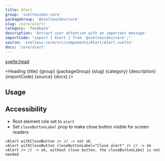 ```yaml
---
title: Alert
group: 'svelteuidev-core'
packageGroup: '@svelteuidev/core'
slug: /core/alert/
category: 'feedback'
description: 'Attract user attention with an important message'
importCode: "import { Alert } from '@svelteuidev/core';"
source: 'svelteui-core/src/components/Alert/Alert.svelte'
docs: 'core/alert'
---
```


<script>
    import { Demo, AlertDemos } from '@svelteuidev/demos';
    import { Heading } from "$lib/components";
</script>

<svelte:head>
  <title>{title} - SvelteUI</title>
</svelte:head>

<Heading {title} {group} {packageGroup} {slug} {category} {description} {importCode} {source} {docs} />

## Usage

<Demo demo={AlertDemos.configurator} />

## Accessibility

- Root element role set to `alert`
- Set `closeButtonLabel` prop to make close button visible for screen readers

```svelte
<Alert withCloseButton /> // -> not ok
<Alert withCloseButton closeButtonLabel="Close alert" /> // -> ok
<Alert /> // -> ok, without close button. the closeButtonLabel is not needed
```
